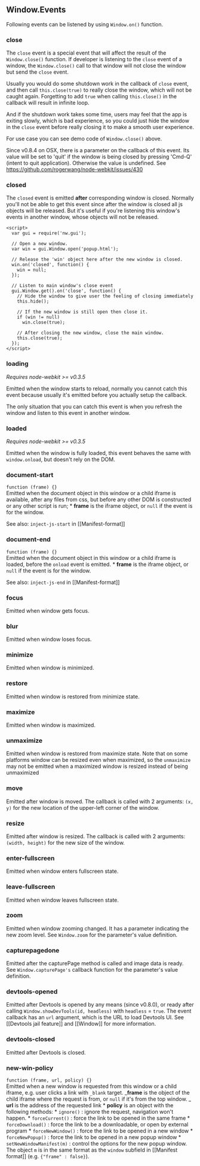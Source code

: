 ## Window.Events

Following events can be listened by using `Window.on()` function.

### close

The `close` event is a special event that will affect the result of the `Window.close()` function. If developer is listening to the `close` event of a window, the `Window.close()` call to that window will not close the window but send the `close` event.

Usually you would do some shutdown work in the callback of `close` event, and then call `this.close(true)` to really close the window, which will not be caught again. Forgetting to add `true` when calling `this.close()` in the callback will result in infinite loop.

And if the shutdown work takes some time, users may feel that the app is exiting slowly, which is bad experience, so you could just hide the window in the `close` event before really closing it to make a smooth user experience.

For use case you can see demo code of `Window.close()` above.

Since v0.8.4 on OSX, there is a parameter on the callback of this event. Its value will be set to 'quit' if the window is being closed by pressing 'Cmd-Q' (intent to quit application). Otherwise the value is undefined. See https://github.com/rogerwang/node-webkit/issues/430

### closed

The `closed` event is emitted **after** corresponding window is closed. Normally you'll not be able to get this event since after the window is closed all js objects will be released. But it's useful if you're listening this window's events in another window, whose objects will not be released.

    <script>
      var gui = require('nw.gui');
    
      // Open a new window.
      var win = gui.Window.open('popup.html');
    
      // Release the 'win' object here after the new window is closed.
      win.on('closed', function() {
        win = null;
      });
    
      // Listen to main window's close event
      gui.Window.get().on('close', function() {
        // Hide the window to give user the feeling of closing immediately
        this.hide();
    
        // If the new window is still open then close it.
        if (win != null)
          win.close(true);
    
        // After closing the new window, close the main window.
        this.close(true);
      });
    </script>
    

### loading

_Requires node-webkit \>= v0.3.5_

Emitted when the window starts to reload, normally you cannot catch this event because usually it's emitted before you actually setup the callback.

The only situation that you can catch this event is when you refresh the window and listen to this event in another window.

### loaded

_Requires node-webkit \>= v0.3.5_

Emitted when the window is fully loaded, this event behaves the same with `window.onload`, but doesn't rely on the DOM.

### document-start

`function (frame) {}`  
Emitted when the document object in this window or a child iframe is available, after any files from css, but before any other DOM is constructed or any other script is run; 
\* **frame** is the iframe object, or `null` if the event is for the window.  

See also: `inject-js-start` in \[\[Manifest-format\]\]

### document-end

`function (frame) {}`   
Emitted when the document object in this window or a child iframe is loaded, before the `onload` event is emitted. 
\* **frame** is the iframe object, or `null` if the event is for the window.  

See also: `inject-js-end` in \[\[Manifest-format\]\]

### focus

Emitted when window gets focus.

### blur

Emitted when window loses focus.

### minimize

Emitted when window is minimized.

### restore

Emitted when window is restored from minimize state.

### maximize

Emitted when window is maximized.

### unmaximize

Emitted when window is restored from maximize state. Note that on some platforms window can be resized even when maximized, so the `unmaximize` may not be emitted when a maximized window is resized instead of being unmaximized

### move

  
Emitted after window is moved. The callback is called with 2 arguments: `(x, y)` for the new location of the upper-left corner of the window.

### resize

  
Emitted after window is resized. The callback is called with 2 arguments: `(width, height)` for the new size of the window.

### enter-fullscreen

Emitted when window enters fullscreen state.

### leave-fullscreen

Emitted when window leaves fullscreen state.

### zoom

Emitted when window zooming changed. It has a parameter indicating the new zoom level. See `Window.zoom` for the parameter's value definition.

### capturepagedone

Emitted after the capturePage method is called and image data is ready. See `Window.capturePage's` callback function for the parameter's value definition. 

### devtools-opened

Emitted after Devtools is opened by any means (since v0.8.0), or ready after calling `Window.showDevTools(id, headless)` with `headless` = `true`. The event callback has an `url` argument, which is the URL to load Devtools UI. See \[\[Devtools jail feature\]\] and \[\[Window\]\] for more information.

### devtools-closed

Emitted after Devtools is closed.

### new-win-policy

`function (frame, url, policy) {}`   
Emitted when a new window is requested from this window or a child iframe, e.g. user clicks a link with `_blank` target.
_**frame** is the object of the child iframe where the request is from, or `null` if it's from the top window.
_ **url** is the address of the requested link
\* **policy** is an object with the following methods:
\* `ignore()` : ignore the request, navigation won't happen.
\* `forceCurrent()` : force the link to be opened in the same frame
\* `forceDownload()` : force the link to be a downloadable, or open by external program
\* `forceNewWindow()` : force the link to be opened in a new window
\* `forceNewPopup()` : force the link to be opened in a new popup window
\* `setNewWindowManifest(m)` : control the options for the new popup window. The object `m` is in the same format as the `window` subfield in \[\[Manifest format\]\] (e.g. `{"frame" : false}`).